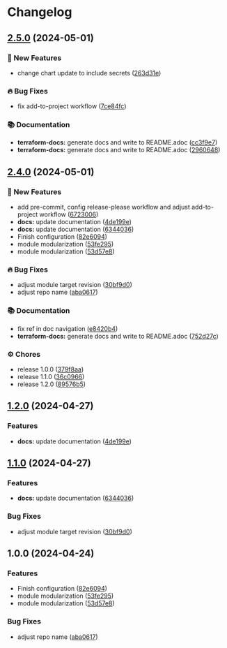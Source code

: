 # Changelog

## [2.5.0](https://github.com/GersonRS/modern-gitops-stack-module-kube-prometheus-stack/compare/v2.4.0...v2.5.0) (2024-05-01)


### 🚀 New Features

* change chart update to include secrets ([263d31e](https://github.com/GersonRS/modern-gitops-stack-module-kube-prometheus-stack/commit/263d31e84e52f83fe45d0324f2881d2c73ff12f7))


### 🔥 Bug Fixes

* fix add-to-project workflow ([7ce84fc](https://github.com/GersonRS/modern-gitops-stack-module-kube-prometheus-stack/commit/7ce84fc81165f21c0bb3af194ff1b510df3c41e7))


### 📚 Documentation

* **terraform-docs:** generate docs and write to README.adoc ([cc3f9e7](https://github.com/GersonRS/modern-gitops-stack-module-kube-prometheus-stack/commit/cc3f9e779e707c9aa541d4b7d5e7277a631570e2))
* **terraform-docs:** generate docs and write to README.adoc ([2960648](https://github.com/GersonRS/modern-gitops-stack-module-kube-prometheus-stack/commit/296064869bc338ae56e69969d9f78ffd65f4f135))

## [2.4.0](https://github.com/GersonRS/modern-gitops-stack-module-kube-prometheus-stack/compare/v2.3.0...v2.4.0) (2024-05-01)


### 🚀 New Features

* add pre-commit, config release-please workflow and adjust add-to-project workflow ([6723006](https://github.com/GersonRS/modern-gitops-stack-module-kube-prometheus-stack/commit/6723006f26ca21e2c472377178fcff448032593a))
* **docs:** update documentation ([4de199e](https://github.com/GersonRS/modern-gitops-stack-module-kube-prometheus-stack/commit/4de199e0d22a54f257d6235798d0522e1a82f298))
* **docs:** update documentation ([6344036](https://github.com/GersonRS/modern-gitops-stack-module-kube-prometheus-stack/commit/63440366451856385e9e17a9b8ee832bdc491be9))
* Finish configuration ([82e6094](https://github.com/GersonRS/modern-gitops-stack-module-kube-prometheus-stack/commit/82e609416172b263287d7c68aa3505b54e5ee29a))
* module modularization ([53fe295](https://github.com/GersonRS/modern-gitops-stack-module-kube-prometheus-stack/commit/53fe295d8c2d8cee9c7a2f48e19e3f95927465f8))
* module modularization ([53d57e8](https://github.com/GersonRS/modern-gitops-stack-module-kube-prometheus-stack/commit/53d57e87d08483c4e67a927a505a6563da9fc537))


### 🔥 Bug Fixes

* adjust module target revision ([30bf9d0](https://github.com/GersonRS/modern-gitops-stack-module-kube-prometheus-stack/commit/30bf9d0874dc210c8f9074f3e3c627b8a4012817))
* adjust repo name ([aba0617](https://github.com/GersonRS/modern-gitops-stack-module-kube-prometheus-stack/commit/aba06170a39827af51e7ba5a5dfff0423324e85c))


### 📚 Documentation

* fix ref in doc navigation ([e8420b4](https://github.com/GersonRS/modern-gitops-stack-module-kube-prometheus-stack/commit/e8420b4bfb9ea63e5495f2822745952ad9c5a100))
* **terraform-docs:** generate docs and write to README.adoc ([752d27c](https://github.com/GersonRS/modern-gitops-stack-module-kube-prometheus-stack/commit/752d27c517cef19250aa16c8a1a136cf7e6e807d))


### ⚙️ Chores

* release 1.0.0 ([379f8aa](https://github.com/GersonRS/modern-gitops-stack-module-kube-prometheus-stack/commit/379f8aa168bbb4031eb0032f38a3d05d7e6be207))
* release 1.1.0 ([36c0966](https://github.com/GersonRS/modern-gitops-stack-module-kube-prometheus-stack/commit/36c0966467ef2a3d190b86007d9fc69a835303ea))
* release 1.2.0 ([89576b5](https://github.com/GersonRS/modern-gitops-stack-module-kube-prometheus-stack/commit/89576b52c3b1c0cf7cf7a13eb429a9882c44c491))

## [1.2.0](https://github.com/GersonRS/modern-gitops-stack-module-kube-prometheus-stack/compare/v1.1.0...v1.2.0) (2024-04-27)


### Features

* **docs:** update documentation ([4de199e](https://github.com/GersonRS/modern-gitops-stack-module-kube-prometheus-stack/commit/4de199e0d22a54f257d6235798d0522e1a82f298))

## [1.1.0](https://github.com/GersonRS/modern-gitops-stack-module-kube-prometheus-stack/compare/v1.0.0...v1.1.0) (2024-04-27)


### Features

* **docs:** update documentation ([6344036](https://github.com/GersonRS/modern-gitops-stack-module-kube-prometheus-stack/commit/63440366451856385e9e17a9b8ee832bdc491be9))


### Bug Fixes

* adjust module target revision ([30bf9d0](https://github.com/GersonRS/modern-gitops-stack-module-kube-prometheus-stack/commit/30bf9d0874dc210c8f9074f3e3c627b8a4012817))

## 1.0.0 (2024-04-24)


### Features

* Finish configuration ([82e6094](https://github.com/GersonRS/modern-gitops-stack-module-kube-prometheus-stack/commit/82e609416172b263287d7c68aa3505b54e5ee29a))
* module modularization ([53fe295](https://github.com/GersonRS/modern-gitops-stack-module-kube-prometheus-stack/commit/53fe295d8c2d8cee9c7a2f48e19e3f95927465f8))
* module modularization ([53d57e8](https://github.com/GersonRS/modern-gitops-stack-module-kube-prometheus-stack/commit/53d57e87d08483c4e67a927a505a6563da9fc537))


### Bug Fixes

* adjust repo name ([aba0617](https://github.com/GersonRS/modern-gitops-stack-module-kube-prometheus-stack/commit/aba06170a39827af51e7ba5a5dfff0423324e85c))
